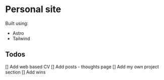 # Personal site

Built using:

- Astro
- Tailwind

## Todos

[] Add web based CV
[] Add posts - thoughts page
[] Add my own project section
[] Add wins